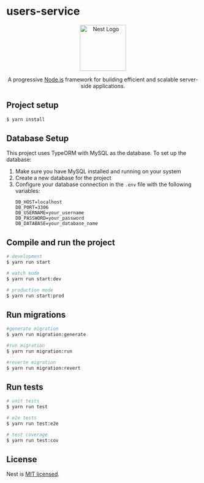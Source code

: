 # users-service

<p align="center">
  <a href="http://nestjs.com/" target="blank"><img src="https://nestjs.com/img/logo-small.svg" width="120" alt="Nest Logo" /></a>
</p>

[circleci-image]: https://img.shields.io/circleci/build/github/nestjs/nest/master?token=abc123def456
[circleci-url]: https://circleci.com/gh/nestjs/nest

  <p align="center">A progressive <a href="http://nodejs.org" target="_blank">Node.js</a> framework for building efficient and scalable server-side applications.</p>
    <p align="center">
</p>

## Project setup

```bash
$ yarn install
```

## Database Setup

This project uses TypeORM with MySQL as the database. To set up the database:

1. Make sure you have MySQL installed and running on your system
2. Create a new database for the project
3. Configure your database connection in the `.env` file with the following variables:
   ```
   DB_HOST=localhost
   DB_PORT=3306
   DB_USERNAME=your_username
   DB_PASSWORD=your_password
   DB_DATABASE=your_database_name
   ```

## Compile and run the project

```bash
# development
$ yarn run start

# watch mode
$ yarn run start:dev

# production mode
$ yarn run start:prod
```

## Run migrations

```bash
#generate migration
$ yarn run migration:generate

#run migration
$ yarn run migration:run

#reverte migration
$ yarn run migration:revert
```

## Run tests

```bash
# unit tests
$ yarn run test

# e2e tests
$ yarn run test:e2e

# test coverage
$ yarn run test:cov
```

## License

Nest is [MIT licensed](https://github.com/nestjs/nest/blob/master/LICENSE).
